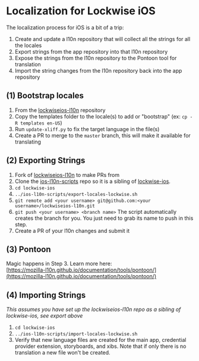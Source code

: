 # Localization for Lockwise iOS

The localization process for iOS is a bit of a trip:

1. Create and update a l10n repository that will collect all the strings for all the locales
2. Export strings from the app repository into that l10n repository
3. Expose the strings from the l10n repository to the Pontoon tool for translation
4. Import the string changes from the l10n repository back into the app repository

## (1) Bootstrap locales

1. From the [lockwiseios-l10n](http://github.com/mozilla-l10n/lockwiseios-l10n) repository
2. Copy the templates folder to the locale(s) to add or "bootstrap" (ex: `cp -R templates en-US`)
3. Run `update-xliff.py` to fix the target language in the file(s)
4. Create a PR to merge to the `master` branch, this will make it available for translating

## (2) Exporting Strings

1. Fork of [lockwiseios-l10n](http://github.com/mozilla-l10n/lockwiseios-l10n) to make PRs from
2. Clone the [ios-l10n-scripts]( https://github.com/mozilla-mobile/ios-l10n-scripts) repo so it is a sibling of [lockwise-ios](https://github.com/mozilla-lockwise/lockwise-ios).
3. `cd lockwise-ios`
4. `../ios-l10n-scripts/export-locales-lockwise.sh`
5. `git remote add <your username> git@github.com:<your username>/lockwiseios-l10n.git`
6. `git push <your username> <branch name>` The script automatically creates the branch for you. You just need to grab its name to push in this step.
7.  Create a PR of your l10n changes and submit it

## (3) Pontoon

Magic happens in Step 3. Learn more here:  
[https://mozilla-l10n.github.io/documentation/tools/pontoon/](https://mozilla-l10n.github.io/documentation/tools/pontoon/)

## (4) Importing Strings
_This assumes you have set up the lockwiseios-l10n repo as a sibling of lockwise-ios, see export above_

1. `cd lockwise-ios`
2. `../ios-l10n-scripts/import-locales-lockwise.sh`
3. Verify that new language files are created for the main app, credential provider extension, storyboards, and xibs. Note that if only there is no translation a new file won't be created.

